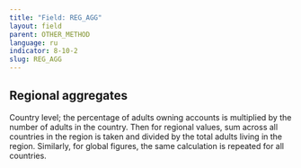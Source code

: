 ```yaml
---
title: "Field: REG_AGG"
layout: field
parent: OTHER_METHOD
language: ru
indicator: 8-10-2
slug: REG_AGG
---
```

## Regional aggregates

Country level; the percentage of adults owning accounts is multiplied by the number of adults in the country. Then for regional values, sum across all countries in the region is taken and divided by the total adults living in the region. Similarly, for global figures, the same calculation is repeated for all countries.